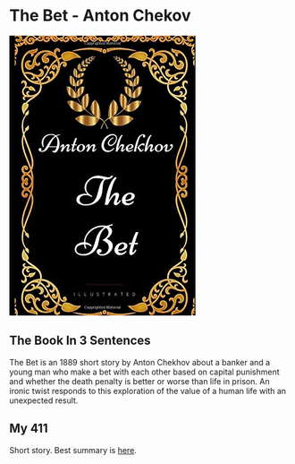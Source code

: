 # The Bet - Anton Chekov

![The Bet](Images/TheBet.jpg)

## The Book In 3 Sentences

The Bet is an 1889 short story by Anton Chekhov about a banker and a young man who make a bet with each other based on capital punishment and whether the death penalty is better or worse than life in prison. An ironic twist responds to this exploration of the value of a human life with an unexpected result.

## My 411

Short story. Best summary is [here](https://www.gradesaver.com/the-bet/study-guide/summary-the-bet).